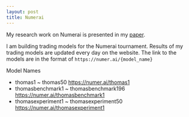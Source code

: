 ```yaml
---
layout: post
title: Numerai
---
```


My research work on Numerai is presented in my [paper](https://arxiv.org/abs/2301.00790).

I am building trading models for the Numerai tournament. Results of my trading models are updated every day on the website. 
The link to the models are in the format of `https://numer.ai/{model_name}`

Model Names 
  - thomas1 ~ thomas50 <https://numer.ai/thomas1>
  - thomasbenchmark1 ~ thomasbenchmark196 <https://numer.ai/thomasbenchmark1>
  - thomasexperiment1 ~ thomasexperiment50 <https://numer.ai/thomasexperiment1>

